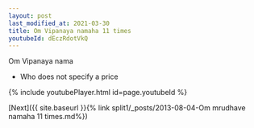 ```yaml
---
layout: post
last_modified_at: 2021-03-30
title: Om Vipanaya namaha 11 times
youtubeId: dEczRdotVkQ
---
```

 
 
Om Vipanaya nama 
 
 -  Who does not specify a price 
 
  
 
  
 
 
 
 
 
 


{% include youtubePlayer.html id=page.youtubeId %}
 
[Next]({{ site.baseurl }}{% link  split1/_posts/2013-08-04-Om mrudhave namaha 11 times.md%})
 
